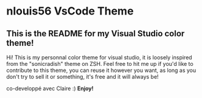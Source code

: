 # nlouis56 VsCode Theme
## This is the README for my Visual Studio color theme!

Hi! This is my personnal color theme for visual studio, it is loosely inspired from the "sonicradish" theme on ZSH.
Feel free to hit me up if you'd like to contribute to this theme, you can reuse it however you want, as long as you don't try to sell it or something, it's free and it will always be!

co-developpé avec Claire :)
**Enjoy!**